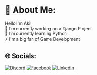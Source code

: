 # 💫 About Me:
Hello I'm Aki!<br>🔭 I’m currently working on a Django Project<br>🌱 I’m currently learning Python<br>⚡ I'm a big fan of Game Development 


## 🌐 Socials:
[![Discord](https://img.shields.io/badge/Discord-%237289DA.svg?logo=discord&logoColor=white)](https://discord.gg/woofkii) [![Facebook](https://img.shields.io/badge/Facebook-%231877F2.svg?logo=Facebook&logoColor=white)](https://facebook.com/profile.php?id=100088498060467) [![LinkedIn](https://img.shields.io/badge/LinkedIn-%230077B5.svg?logo=linkedin&logoColor=white)](https://linkedin.com/in/jrrjose) 

